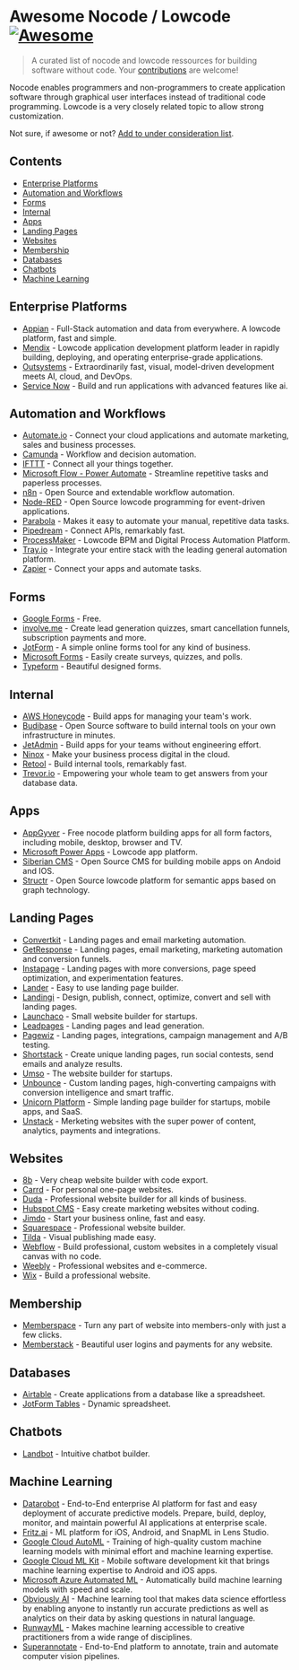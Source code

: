 # Awesome Nocode / Lowcode [![Awesome](https://awesome.re/badge.svg)](https://awesome.re)

> A curated list of nocode and lowcode ressources for building software without code.
> Your [contributions](https://github.com/valentin-vogel/awesome-nocode-lowcode/blob/main/contributing.md) are welcome!

Nocode enables programmers and non-programmers to create application software through graphical user interfaces instead of traditional code programming. Lowcode is a very closely related topic to allow strong customization.

Not sure, if awesome or not? [Add to under consideration list](https://github.com/valentin-vogel/awesome-nocode-lowcode/blob/main/under-consideration.md).

## Contents

- [Enterprise Platforms](#enterprise-platforms)
- [Automation and Workflows](#automation-and-workflows)
- [Forms](#forms)
- [Internal](#internal)
- [Apps](#apps)
- [Landing Pages](#landing-pages)
- [Websites](#websites)
- [Membership](#membership)
- [Databases](#databases)
- [Chatbots](#chatbots)
- [Machine Learning](#machine-learning)

## Enterprise Platforms

- [Appian](https://www.appian.com/) - Full-Stack automation and data from everywhere. A lowcode platform, fast and simple.  
- [Mendix](https://www.mendix.com/) - Lowcode application development platform leader in rapidly building, deploying, and operating enterprise-grade applications.
- [Outsystems](https://www.outsystems.com/) - Extraordinarily fast, visual, model-driven development meets AI, cloud, and DevOps.
- [Service Now](https://www.servicenow.com/) - Build and run applications with advanced features like ai.

## Automation and Workflows

- [Automate.io](https://automate.io/) - Connect your cloud applications and automate marketing, sales and business processes.
- [Camunda](https://camunda.com/) - Workflow and decision automation.
- [IFTTT](https://ifttt.com/) - Connect all your things together.
- [Microsoft Flow - Power Automate](https://flow.microsoft.com/) - Streamline repetitive tasks and paperless processes.
- [n8n](https://n8n.io/) - Open Source and extendable workflow automation.
- [Node-RED](https://nodered.org/) - Open Source lowcode programming for event-driven applications.
- [Parabola](https://parabola.io/) - Makes it easy to automate your manual, repetitive data tasks.
- [Pipedream](https://pipedream.com/) - Connect APIs, remarkably fast.
- [ProcessMaker](https://www.processmaker.com/) - Lowcode BPM and Digital Process Automation Platform.
- [Tray.io](https://tray.io/) - Integrate your entire stack with the leading general automation platform.
- [Zapier](https://zapier.com/) - Connect your apps and automate tasks.

## Forms

- [Google Forms](https://forms.google.com/) - Free.
- [involve.me](https://www.involve.me/) - Create lead generation quizzes, smart cancellation funnels, subscription payments and more.
- [JotForm](https://www.jotform.com/) - A simple online forms tool for any kind of business.
- [Microsoft Forms](https://forms.office.com/) - Easily create surveys, quizzes, and polls.
- [Typeform](https://www.typeform.com/) - Beautiful designed forms.

## Internal

- [AWS Honeycode](https://www.honeycode.aws/) - Build apps for managing your team's work.
- [Budibase](https://www.budibase.com/) - Open Source software to build internal tools on your own infrastructure in minutes.
- [JetAdmin](https://www.jetadmin.io/) - Build apps for your teams without engineering effort.
- [Ninox](https://ninox.com/) - Make your business process digital in the cloud.
- [Retool](https://retool.com/) - Build internal tools, remarkably fast.
- [Trevor.io](https://trevor.io/) - Empowering your whole team to get answers from your database data.

## Apps

- [AppGyver](https://www.appgyver.com/) - Free nocode platform building apps for all form factors, including mobile, desktop, browser and TV.
- [Microsoft Power Apps](https://powerapps.microsoft.com/) - Lowcode app platform.
- [Siberian CMS](https://www.siberiancms.com/) - Open Source CMS for building mobile apps on Andoid and IOS.
- [Structr](https://structr.com/) - Open Source lowcode platform for semantic apps based on graph technology.

## Landing Pages

- [Convertkit](https://convertkit.com/) - Landing pages and email marketing automation.
- [GetResponse](https://getresponse.com/) - Landing pages, email marketing, marketing automation and conversion funnels.
- [Instapage](https://instapage.com/) - Landing pages with more conversions, page speed optimization, and experimentation features.
- [Lander](https://landerapp.com/) - Easy to use landing page builder.
- [Landingi](https://landingi.com/) - Design, publish, connect, optimize, convert and sell with landing pages.
- [Launchaco](https://www.launchaco.com/) - Small website builder for startups.
- [Leadpages](https://www.leadpages.com/) - Landing pages and lead generation.
- [Pagewiz](https://www.pagewiz.com/) - Landing pages, integrations, campaign management and A/B testing.
- [Shortstack](https://www.shortstack.com/) - Create unique landing pages, run social contests, send emails and analyze results.
- [Umso](https://www.umso.com/) - The website builder for startups.
- [Unbounce](https://unbounce.com/) - Custom landing pages, high-converting campaigns with conversion intelligence and smart traffic.
- [Unicorn Platform](https://unicornplatform.com/) - Simple landing page builder for startups, mobile apps, and SaaS.
- [Unstack](https://www.unstack.com/) - Merketing websites with the super power of content, analytics, payments and integrations.

## Websites

- [8b](https://8b.com/) - Very cheap website builder with code export.
- [Carrd](https://carrd.co/) - For personal one-page websites.
- [Duda](https://www.duda.co/) - Professional website builder for all kinds of business.
- [Hubspot CMS](https://www.hubspot.de/products/cms) - Easy create marketing websites without coding.
- [Jimdo](https://www.jimdo.com/) - Start your business online, fast and easy.
- [Squarespace](https://squarespace.com/) - Professional website builder.
- [Tilda](https://tilda.cc/) - Visual publishing made easy.
- [Webflow](https://webflow.com/) - Build professional, custom websites in a completely visual canvas with no code.
- [Weebly](https://www.weebly.com/) - Professional websites and e-commerce.
- [Wix](https://wix.com/) - Build a professional website.

## Membership

- [Memberspace](https://www.memberspace.com/) - Turn any part of website into members-only with just a few clicks.
- [Memberstack](https://www.memberstack.com/) - Beautiful user logins and payments for any website.

## Databases

- [Airtable](https://airtable.com/) - Create applications from a database like a spreadsheet.
- [JotForm Tables](https://www.jotform.com/de/products/tables/) - Dynamic spreadsheet.

## Chatbots

- [Landbot](https://landbot.io/) - Intuitive chatbot builder.

## Machine Learning

- [Datarobot](https://www.datarobot.com/) - End-to-End enterprise AI platform for fast and easy deployment of accurate predictive models. Prepare, build, deploy, monitor, and maintain powerful AI applications at enterprise scale.
- [Fritz.ai](https://www.fritz.ai/) - ML platform for iOS, Android, and SnapML in Lens Studio.
- [Google Cloud AutoML](https://cloud.google.com/automl) - Training of high-quality custom machine learning models with minimal effort and machine learning expertise.
- [Google Cloud ML Kit](https://developers.google.com/ml-kit) - Mobile software development kit that brings machine learning expertise to Android and iOS apps.
- [Microsoft Azure Automated ML](https://azure.microsoft.com/en-us/services/machine-learning/automatedml/) - Automatically build machine learning models with speed and scale.
- [Obviously AI](https://www.obviously.ai/) - Machine learning tool that makes data science effortless by enabling anyone to instantly run accurate predictions as well as analytics on their data by asking questions in natural language.
- [RunwayML](https://runwayml.com/) - Makes machine learning accessible to creative practitioners from a wide range of disciplines.
- [Superannotate](https://superannotate.com/) - End-to-End platform to annotate, train and automate computer vision pipelines.
